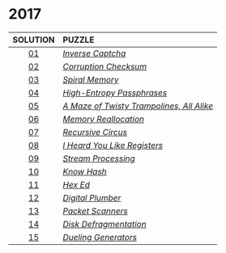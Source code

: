# 2017

|   SOLUTION   | PUZZLE                                                                           |
|:------------:|:---------------------------------------------------------------------------------|
| [01](01.php) | *[Inverse Captcha](https://adventofcode.com/2017/day/1)*                         |
| [02](02.php) | *[Corruption Checksum](https://adventofcode.com/2017/day/2)*                     |
| [03](03.php) | *[Spiral Memory](https://adventofcode.com/2017/day/3)*                           |
| [04](04.php) | *[High-Entropy Passphrases](https://adventofcode.com/2017/day/4)*                |
| [05](05.php) | *[A Maze of Twisty Trampolines, All Alike](https://adventofcode.com/2017/day/5)* |
| [06](06.php) | *[Memory Reallocation](https://adventofcode.com/2017/day/6)*                     |
| [07](07.php) | *[Recursive Circus](https://adventofcode.com/2017/day/7)*                        |
| [08](08.php) | *[I Heard You Like Registers](https://adventofcode.com/2017/day/8)*              |
| [09](09.php) | *[Stream Processing](https://adventofcode.com/2017/day/9)*                       |
| [10](10.php) | *[Know Hash](https://adventofcode.com/2017/day/10)*                              |
| [11](11.php) | *[Hex Ed](https://adventofcode.com/2017/day/11)*                                 |
| [12](12.php) | *[Digital Plumber](https://adventofcode.com/2017/day/12)*                        |
| [13](13.php) | *[Packet Scanners](https://adventofcode.com/2017/day/13)*                        |
| [14](14.php) | *[Disk Defragmentation](https://adventofcode.com/2017/day/14)*                   |
| [15](15.php) | *[Dueling Generators](https://adventofcode.com/2017/day/15)*                     |
